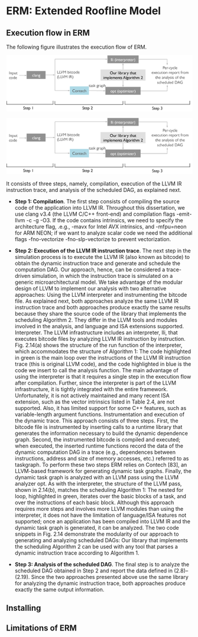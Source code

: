 # ERM: Extended Roofline Model


## Execution flow in ERM



The following figure illustrates the execution flow of ERM. 



![Alt text](images/erm-execution-flow-steps-web.gif?raw=true "Optional Title")

[![](images/erm-execution-flow-steps-web.gif)](images/erm-execution-flow-steps-web.gif)





It consists of three steps, namely, compilation,
execution of the LLVM IR instruction trace, and analysis of the scheduled DAG, as explained
next.
* **Step 1: Compilation**. The first step consists of compiling the source code of the application
into LLVM IR. Throughout this dissertation, we use clang v3.4 (the LLVM C/C++
front-end) and compilation flags -emit-llvm -c -g -O3. If the code contains intrinsics, we
need to specify the architecture flag, .e.g., -mavx for Intel AVX intrinsics, and -mfpu=neon for
ARM NEON; if we want to analyze scalar code we need the additional flags -fno-vectorize
-fno-slp-vectorize to prevent vectorization.


* **Step 2: Execution of the LLVM IR instruction trace**. The next step in the simulation
process is to execute the LLVM IR (also known as bitcode) to obtain the dynamic
instruction trace and generate and schedule the computation DAG. Our approach, hence,
can be considered a trace-driven simulation, in which the instruction trace is simulated on
a generic microarchitectural model. We take advantage of the modular design of LLVM to
implement our analysis with two alternative approaches: Using the LLVM interpreter and
instrumenting the bitcode file. As explained next, both approaches analyze the same LLVM
IR instruction trace and both approaches produce exactly the same results because they
share the source code of the library that implements the scheduling Algorithm 2. They differ
in the LLVM tools and modules involved in the analysis, and language and ISA extensions
supported.
Interpreter. The LLVM infrastructure includes an interpreter, lli, that executes bitcode
files by analyzing LLVM IR instruction by instruction. Fig. 2.14(a) shows the structure of
the run function of the interpreter, which accommodates the structure of Algorithm 1: The
code highlighted in green is the main loop over the instructions of the LLVM IR instruction
trace (this is original LLVM code), and the code highlighted in blue is the code we insert to
call the analysis function. The main advantage of using the interpreter is that it requires a
single step in the execution flow after compilation. Further, since the interpreter is part of
the LLVM infrastructure, it is tightly integrated with the entire framework. Unfortunately,
it is not actively maintained and many recent ISA extension, such as the vector intrinsics
listed in Table 2.4, are not supported. Also, it has limited support for some C++ features,
such as variable-length argument functions.
Instrumentation and execution of the dynamic trace. This approach consists of
three steps. First, the bitcode file is instrumented by inserting calls to a runtime library
that generates the information necessary to build the dynamic dependence graph. Second,
the instrumented bitcode is compiled and executed; when executed, the inserted runtime
functions record the data of the dynamic computation DAG in a trace (e.g., dependences
between instructions, address and size of memory accesses, etc.) referred to as taskgraph.
To perform these two steps ERM relies on Contech [83], an LLVM-based framework for
generating dynamic task graphs. Finally, the dynamic task graph is analyzed with an
LLVM pass using the LLVM analyzer opt. As with the interpreter, the structure of the
LLVM pass, shown in 2.14(b), matches the scheduling Algorithm 1: The nested for loop,
highlighted in green, iterates over the basic blocks of a task, and over the instructions of
each basic block. Although this approach requires more steps and involves more LLVM
modules than using the interpreter, it does not have the limitation of language/ISA features
not supported; once an application has been compiled into LLVM IR and the dynamic task
graph is generated, it can be analyzed.
The two code snippets in Fig. 2.14 demonstrate the modularity of our approach to generating
and analyzing scheduled DAGs: Our library that implements the scheduling Algorithm 2
can be used with any tool that parses a dynamic instruction trace according to Algorithm 1.

* **Step 3: Analysis of the scheduled DAG**. The final step is to analyze the scheduled DAG
obtained in Step 2 and report the data defined in (2.8)–(2.19). Since the two approaches presented above use the same library for analyzing the dynamic instruction trace, both
approaches produce exactly the same output information.



## Installing



## Limitations of ERM
